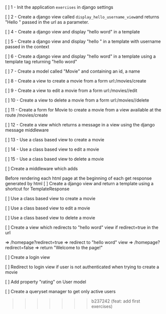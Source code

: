 [ ] 1 - Init the application `exercises` in django settings

[ ] 2 - Create a django view called `display_hello_username_view`and returns "Hello <username>" passed in the url as a parameter.

[ ] 4 - Create a django view and display "hello word" in a template

[ ] 5 - Create a django view and display "hello " in a template with username passed in the context

[ ] 6 - Create a django view and display "hello word" in a template using a template tag returning "hello word"

[ ] 7 - Create a model called "Movie" and containing an id, a name

[ ] 8 - Create a view to create a movie from a form url:/movies/create

[ ] 9 - Create a view to edit a movie from a form url:/movies//edit

[ ] 10 - Create a view to delete a movie from a form url:/movies//delete

[ ] 11 - Create a form for Movie to create a movie from a view available at the route /movies/create

[ ] 12 - Create a view which returns a message in a view using the django message middleware

[ ] 13 - Use a class based view to create a movie

[ ] 14 - Use a class based view to edit a movie

[ ] 15 - Use a class based view to delete a movie

[ ] Create a middleware which adds

Before rendering each html page
at the beginning of each get response generated by html
[ ] Create a django view and return a template using a shortcut for TemplateResponse

[ ] Use a class based view to create a movie

[ ] Use a class based view to edit a movie

[ ] Use a class based view to delete a movie

[ ] Create a view which redirects to "hello word" view if redirect=true in the url

=> /homepage?redirect=true => redirect to "hello word" view => /homepage?redirect=false => return "Welcome to the page!"

[ ] Create a login view

[ ] Redirect to login view if user is not authenticated when trying to create a movie

[ ] Add property "rating" on User model

[ ] Create a queryset manager to get only active users
>>>>>>> b237242 (feat: add first exercises)
